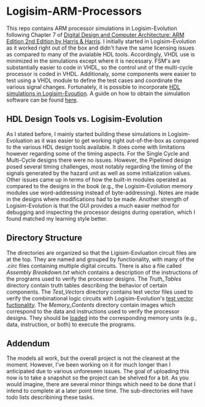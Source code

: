 # Logisim-ARM-Processors
This repo contains ARM processor simulations in Logisim-Evolution following Chapter 7 of [Digital Design and Computer Architecture: ARM Edition 2nd Edition by Harris &amp; Harris](https://pages.hmc.edu/harris/ddca/ddcaarm.html). I initially started in Logisim-Evolution as it worked right out of the box and didn't have the same licensing issues as compared to many of the avialable HDL tools. Accordingly, VHDL use is minimized in the simulations except where it is necessary. FSM's are substantially easier to code in VHDL, so the control unit of the multi-cycle processor is coded in VHDL. Additionaly, some components were easier to test using a VHDL module to define the test cases and coordinate the various signal changes. Fortunately, it is possible to incorporate [HDL simulations in Logisim-Evoution](https://mbaillif.github.io/Logisim-evolution-documentation/en/html/guide/hdl_ip/index.html). A guide on how to obtain the simulation software can be found [here](https://vhdlwhiz.com/free-vhdl-simulator-alternatives/).

## HDL Design Tools vs. Logisim-Evolution
As I stated before, I mainly started building these simulations in Logisim-Evoluation as it was easier to get working right out-of-the-box as compared to the various HDL design tools available. It does come with limitations however regarding some of the timing aspects. For the Single Cycle and Multi-Cycle designs there were no issues. However, the Pipelined design posed several timing challenges, most notably regarding the timing of the signals generated by the hazard unit as well as some initialization values. Other issues came up in terms of how the built-in modules operated as compared to the designs in the book (e.g., the Logisim-Evolution memory modules use word-addressing instead of byte-addressing). Notes are made in the designs where modifications had to be made. Another strength of Logisim-Evolution is that the GUI provides a much easier method for debugging and inspecting the processor designs during operation, which I found matched my learning style better.

## Directory Structure
The directories are organized so that the Ligisim-Eovluation circuit files are at the top. They are named and grouped by functionality, with many of the *.circ* files containing multiple digital circuits. There is also a file called *Assembly Breakdown.txt* which contains a description of the instructions of the programs used to verify the processor designs. The *Truth_Tables* directory contain truth tables describing the behavior of certain components. The *Test_Vectors* directory contains test vector files used to verify the combinational logic circuits with Logisim-Evolution's [test vector fuctionality](https://mbaillif.github.io/Logisim-evolution-documentation/en/html/guide/verify/test.html). The *Memory_Contents* directory contain images which correspond to the data and instructions used to verify the processor designs. They should be [loaded](https://mbaillif.github.io/Logisim-evolution-documentation/en/html/guide/mem/mem-menu.html) into the corresponding memory units (e.g., data, instruction, or both) to execute the programs.

## Addendum
The models all work, but the overall project is not the cleanest at the moment. However, I've been working on it for much longer than I anticipated due to various unforeseen issues. The goal of uploading this now is to take a snapshot so the project can be shelved for a bit. As you would imagine, there are several minor things which need to be done that I intend to complete at a later point time time. The sub-directories will have todo lists describining these tasks.
